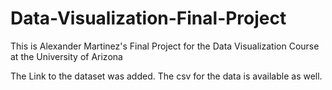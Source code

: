 # Data-Visualization-Final-Project
This is Alexander Martinez's Final Project for the Data Visualization Course at the University of Arizona

The Link to the dataset was added. The csv for the data is available as well.

